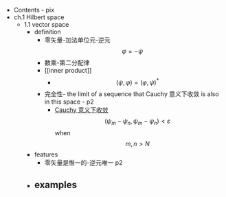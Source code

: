 - Contents - pix
- ch.1 Hilbert space
    - 1.1 vector space
        - definition
            - 零矢量-加法单位元-逆元 $$\varphi=-\psi$$
            - 数乘-第二分配律
            - [[inner product]]
                - $$(\psi, \varphi)=(\varphi, \psi)^{*}$$
            - 完全性- the limit of a sequence that Cauchy 意义下收敛 is also in this space - p2
                - [Cauchy 意义下收敛](((KVPua_UJ0)))
$$\left(\psi_{m}-\psi_{n}, \psi_{m}-\psi_{n}\right)<\varepsilon$$   when $$m, n>N$$
        - features
            - 零矢量是惟一的-逆元唯一 p2
        - examples
            - 
